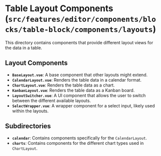 # Table Layout Components (`src/features/editor/components/blocks/table-block/components/layouts`)

This directory contains components that provide different layout views for the data in a table.

## Layout Components

-   **`BaseLayout.vue`**: A base component that other layouts might extend.
-   **`CalendarLayout.vue`**: Renders the table data in a calendar format.
-   **`ChartLayout.vue`**: Renders the table data as a chart.
-   **`KanbanLayout.vue`**: Renders the table data as a Kanban board.
-   **`LayoutSwitcher.vue`**: A UI component that allows the user to switch between the different available layouts.
-   **`SelectWrapper.vue`**: A wrapper component for a select input, likely used within the layouts.

## Subdirectories

-   **`calendar`**: Contains components specifically for the `CalendarLayout`.
-   **`charts`**: Contains components for the different chart types used in `ChartLayout`. 